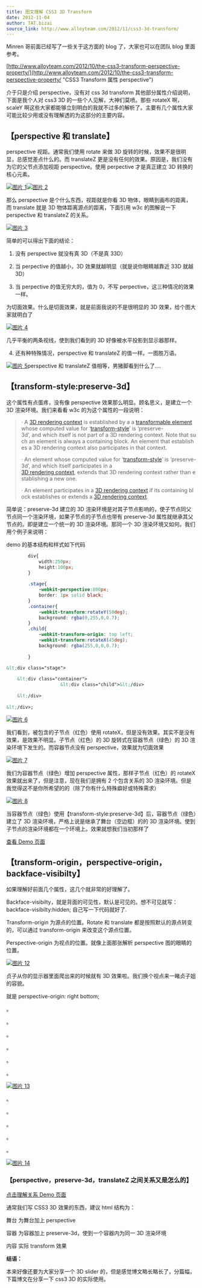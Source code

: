 ```yaml
---
title: 图文理解 CSS3 3D Transform
date: 2012-11-04
author: TAT.bizai
source_link: http://www.alloyteam.com/2012/11/css3-3d-transform/
---
```


<!-- {% raw %} - for jekyll -->

Minren 哥前面已经写了一些关于这方面的 blog 了，大家也可以在团队 blog 里面参考。

[http://www.alloyteam.com/2012/10/the-css3-transform-perspective-property/](http://www.alloyteam.com/2012/10/the-css3-transform-perspective-property/ "CSS3 Transform 属性 perspective")

介于只是介绍 perspective，没有对 css 3d transform 其他部分属性介绍说明，下面是我个人对 css3 3D 的一些个人见解，大神们莫喷。那些 rotateX 啊，scaleY 啊这些大家都能够立刻明白的我就不过多的解析了。主要有几个属性大家可能比较少用或没有理解透的为这部分的主要内容。

## **【perspective 和 translate】**

perspective 视距。通常我们使用 rotate 来做 3D 旋转的时候，效果不是很明显，总感觉差点什么的。而 translateZ 更是没有任何的效果。原因是，我们没有为它的父节点添加视距 perspective。使用 perpective 才是真正建立 3D 转换的核心元素。

[![](http://www.alloyteam.com/wp-content/uploads/2012/11/图片1.png "图片 1")](http://www.alloyteam.com/wp-content/uploads/2012/11/图片1.png)[![](http://www.alloyteam.com/wp-content/uploads/2012/11/图片2.png "图片 2")](http://www.alloyteam.com/wp-content/uploads/2012/11/图片2.png)

那么 perspective 是个什么东西，视距就是你看 3D 物体，眼睛到画布的距离，而 translate 就是 3D 物体距离源点的距离，下面引用 w3c 的图解说一下 perspective 和 translateZ 的关系。

[![](http://www.alloyteam.com/wp-content/uploads/2012/11/图片3.png "图片 3")](http://www.alloyteam.com/wp-content/uploads/2012/11/图片3.png)

简单的可以得出下面的结论：

1. 没有 perspective 就没有真 3D（不是真 33D）

2. 当 perpective 的值越小，3D 效果就越明显（就是说你眼睛越靠近 33D 就越 3D）

3. 当 perpective 的值无穷大的，值为 0，不写 perpective，这三种情况的效果一样。

为切面效果。什么是切面效果，就是前面我说的不是很明显的 3D 效果，给个图大家就明白了

[![](http://www.alloyteam.com/wp-content/uploads/2012/11/图片4.png "图片 4")](http://www.alloyteam.com/wp-content/uploads/2012/11/图片4.png)

几乎平衡的两条视线，使到我们看到的 3D 好像被水平投影到显示器那样。

4. 还有种特殊情况，perspective 和 translateZ 的值一样。一图胜万语。

[![](http://www.alloyteam.com/wp-content/uploads/2012/11/图片5.png "图片 5")](http://www.alloyteam.com/wp-content/uploads/2012/11/图片5.png)perspective 和 translateZ 值相等，男猪脚看到什么了....

## 【transform-style:preserve-3d】

这个属性有点蛋疼，没有像 perspective 效果那么明显。顾名思义，是建立一个 3D 渲染环境。我们来看看 w3c 的为这个属性的一段说明：

> · A [3D rendering context](http://www.w3.org/TR/css3-transforms/#d-rendering-context) is established by a a [transformable element](http://www.w3.org/TR/css3-transforms/#transformable-element) whose computed value for ‘[transform-style](http://www.w3.org/TR/css3-transforms/#transform-style)’ is ‘preserve-3d’, and which itself is not part of a 3D rendering context. Note that such an element is always a containing block. An element that establishes a 3D rendering context also participates in that context.
>
> · An element whose computed value for ‘[transform-style](http://www.w3.org/TR/css3-transforms/#transform-style)’ is ‘preserve-3d’, and which itself participates in a [3D rendering context](http://www.w3.org/TR/css3-transforms/#d-rendering-context), extends that 3D rendering context rather than establishing a new one.
>
> · An element participates in a [3D rendering context](http://www.w3.org/TR/css3-transforms/#d-rendering-context) if its containing block establishes or extends a [3D rendering context](http://www.w3.org/TR/css3-transforms/#d-rendering-context).

简单说：preserve-3d 建立的 3D 渲染环境是对其子节点影响的，使子节点同父节点同一个渲染环境，如果子节点的子节点也带有 preserve-3d 属性就继承其父节点的。即是建立一个统一的 3D 渲染环境。那同一个 3D 渲染环境又如何。我们用个例子来说明：

demo 的基本结构和样式如下代码

```css
        div{
            width:250px;
            height:100px;
        }
 
        .stage{
            -webkit-perspective:800px;
            border: 1px solid black;
        }
        .container{
            -webkit-transform:rotateY(50deg);
            background: rgba(0,255,0,0.7);
        }
        .child{
            -webkit-transform-origin: top left;
            -webkit-transform:rotateX(45deg);
            background: rgba(255,0,0,0.7);
 
        }
```

```html
&lt;div class="stage">
            
    &lt;div class="container">
                    &lt;div class="child">&lt;/div>
                
    &lt;/div>
        
&lt;/div>;
```

[![](http://www.alloyteam.com/wp-content/uploads/2012/11/图片6.png "图片 6")](http://www.alloyteam.com/wp-content/uploads/2012/11/图片6.png)

我们看到，被包含的子节点（红色）使用 rotateX，但是没有效果。其实不是没有效果，是效果不明显。子节点（红色）的 3D 旋转式在容器节点（绿色）的 3D 渲染环境下发生的。而容器节点没有 perspective，效果就为切面效果

[![](http://www.alloyteam.com/wp-content/uploads/2012/11/图片7.png "图片 7")](http://www.alloyteam.com/wp-content/uploads/2012/11/图片7.png)

我们为容器节点（绿色）增加 perspective 属性，那样子节点（红色）的 rotateX 效果就出来了，但是注意，现在我们是拥有 2 个包含关系的 3D 渲染环境。但是我觉得这不是你所希望的的（除了你有什么特殊癖好或特殊需求）

[![](http://www.alloyteam.com/wp-content/uploads/2012/11/图片8.png "图片 8")](http://www.alloyteam.com/wp-content/uploads/2012/11/图片8.png)

当容器节点（绿色）使用【transform-style:preserve-3d】后，容器节点（绿色）建立了 3D 渲染环境，严格上说是继承了舞台（空边框）的的 3D 渲染环境。使到子节点的渲染环境都在一个环境上。效果就想我们当初那样了

[查看 Demo 页面](http://www.alloyteam.com/wp-content/uploads/2012/11/testPreserve_3d.html)

## 【transform-origin，perspective-origin，backface-visibilty】

如果理解好前面几个属性，这几个就非常的好理解了。

Backface-visibilty，就是背面的可见性，默认是可见的。想不可见就写：backface-visibilty:hidden; 自己写一下代码就好了.

Transform-origin 为源点的位置。Rotate 和 translate 都是按照默认的源点转变的，可以通过 transform-origin 来改变这个源点位置。

Perspective-origin 为视点的位置。就像上面那张解析 perspective 图的眼睛的位置。

[![](http://www.alloyteam.com/wp-content/uploads/2012/11/图片12.jpg "图片 12")](http://www.alloyteam.com/wp-content/uploads/2012/11/图片12.jpg)

贞子从你的显示器里面爬出来的时候就有 3D 效果啦。我们换个视点来一睹贞子姐的容貌。

就是 perspective-origin: right bottom;

。

。

。

。

。

。

[![](http://www.alloyteam.com/wp-content/uploads/2012/11/图片13.jpg "图片 13")](http://www.alloyteam.com/wp-content/uploads/2012/11/图片13.jpg)

。

。

。

。

。

[![](http://www.alloyteam.com/wp-content/uploads/2012/11/图片14.jpg "图片 14")](http://www.alloyteam.com/wp-content/uploads/2012/11/图片14.jpg)

### **【perspective，preserve-3d，translateZ 之间关系又是怎么的】**

[点击理解关系 Demo 页面](http://www.alloyteam.com/wp-content/uploads/2012/11/simpleDemo2.html)

通常我们写 CSS3 3D 效果的东西，建议 html 结构为：

舞台 为舞台加上 perspective

容器 为容器加上 preserve-3d，使到一个容器内为同一 3D 渲染环境

内容 实际 transform 效果

**结语：**

本来好像还要为大家分享一个 3D slider 的，但是感觉博文略长略长了，分篇幅，下篇博文在分享一下 css3 3D 的实际使用。


<!-- {% endraw %} - for jekyll -->